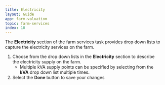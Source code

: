 ```yaml
---
title: Electricity
layout: Guide
app: farm-valuation
topic: farm-services
index: 10
---
```


The **Electricity** section of the farm services task provides drop down lists to capture the electricity services on the farm.

1. Choose from the drop down lists in the **Electricity** section to describe the electricity supply on the farm.
	- Multiple kVA supply points can be specified by selecting from the **kVA** drop down list multiple times.
2. Select the **Done** button to save your changes

